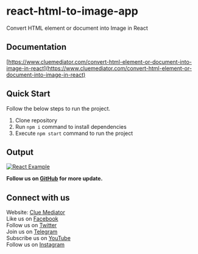 # react-html-to-image-app

Convert HTML element or document into Image in React

## Documentation

[https://www.cluemediator.com/convert-html-element-or-document-into-image-in-react](https://www.cluemediator.com/convert-html-element-or-document-into-image-in-react)

## Quick Start

Follow the below steps to run the project.

1. Clone repository
2. Run `npm i` command to install dependencies
3. Execute `npm start` command to run the project

## Output

[![React Example](https://www.cluemediator.com/wp-content/uploads/2022/05/output-convert-html-element-or-document-into-image-in-react-clue-mediator.gif)](https://www.cluemediator.com/convert-html-element-or-document-into-image-in-react)

**Follow us on [GitHub](https://github.com/cluemediator) for more update.**

## Connect with us

Website: [Clue Mediator](https://www.cluemediator.com)  
Like us on [Facebook](https://www.facebook.com/thecluemediator)  
Follow us on [Twitter](https://twitter.com/cluemediator)  
Join us on [Telegram](https://t.me/cluemediator)  
Subscribe us on [YouTube](https://www.youtube.com/ClueMediator)  
Follow us on [Instagram](https://www.instagram.com/clue_mediator)